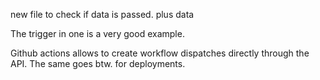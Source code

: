 new file to check if data is passed. plus data

The trigger in one is a very good example. 

Github actions allows to create workflow dispatches directly through the API. The same goes btw. for deployments. 

